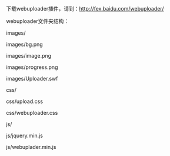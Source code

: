 下载webuploader插件，请到：http://fex.baidu.com/webuploader/

webuploader文件夹结构：

images/

images/bg.png

images/image.png

images/progress.png

images/Uploader.swf

css/

css/upload.css

css/webuploader.css

js/

js/jquery.min.js

js/webuplader.min.js
